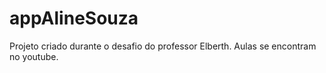 # appAlineSouza
 Projeto criado durante o desafio do professor Elberth. Aulas se encontram no youtube.

